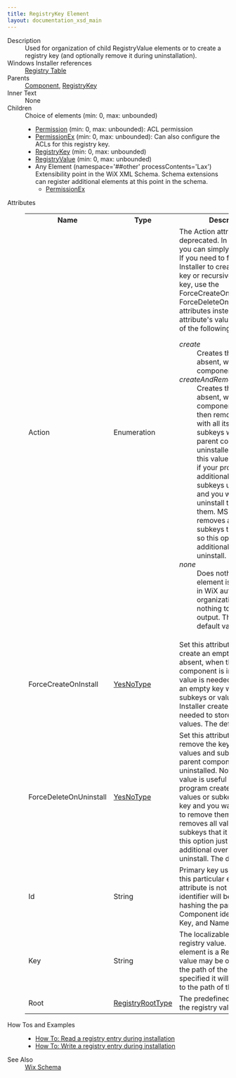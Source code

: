 ```yaml
---
title: RegistryKey Element
layout: documentation_xsd_main
---
```

<dl>
  <dt>Description</dt>
  <dd>                 Used for organization of child RegistryValue elements or to create a registry key                 (and optionally remove it during uninstallation).             </dd>
  <dt>Windows Installer references</dt>
  <dd>
    <a href="http://msdn.microsoft.com/library/aa371168.aspx" target="_blank">Registry Table</a>
  </dd>
  <dt>Parents</dt>
  <dd>
    <a href="../component/">Component</a>, <a href="../registrykey/">RegistryKey</a></dd>
  <dt>Inner Text</dt>
  <dd>None</dd>
  <dt>Children</dt>
  <dd>Choice of elements (min: 0, max: unbounded)<ul><li><a href="../permission/">Permission</a> (min: 0, max: unbounded): ACL permission</li><li><a href="../permissionex/">PermissionEx</a> (min: 0, max: unbounded): Can also configure the ACLs for this registry key.</li><li><a href="../registrykey/">RegistryKey</a> (min: 0, max: unbounded)</li><li><a href="../registryvalue/">RegistryValue</a> (min: 0, max: unbounded)</li><li><span class="extension">Any Element (namespace='##other' processContents='Lax')                              Extensibility point in the WiX XML Schema.  Schema extensions can register additional                             elements at this point in the schema.                         </span><ul><li><a href="../util/permissionex" class="extension">PermissionEx</a></li></ul></li></ul></dd>
  <dt>Attributes</dt>
  <dd>
    <table cellspacing="0" cellpadding="0" class="schema">
      <tr>
        <th width="15%">Name</th>
        <th width="15%">Type</th>
        <th width="65%">Description</th>
        <th width="15%">Required</th>
      </tr>
      <tr>
        <td>Action</td>
        <td>Enumeration</td>
        <td>                         The Action attribute has been deprecated. In most cases, you can simply omit @Action.  If you need to force Windows Installer                          to create an empty key or recursively delete the key, use the ForceCreateOnInstall or ForceDeleteOnUninstall attributes instead.                       This attribute's value must be one of the following:<dl><dt class="enumerationValue"><dfn>create</dfn></dt><dd>                                     Creates the key, if absent, when the parent component is installed.                                 </dd><dt class="enumerationValue"><dfn>createAndRemoveOnUninstall</dfn></dt><dd>                                     Creates the key, if absent, when the parent component is installed then remove the key with all its values and subkeys when the parent component is uninstalled.                                     Note that this value is useful only if your program creates additional values or subkeys under this key and you want an uninstall to remove them. MSI already                                     removes all values and subkeys that it creates, so this option just adds additional overhead to uninstall.                                 </dd><dt class="enumerationValue"><dfn>none</dfn></dt><dd>                                     Does nothing; this element is used merely in WiX authoring for organization and does nothing to the final output.                                     This is the default value.                                 </dd></dl></td>
        <td>&nbsp;</td>
      </tr>
      <tr>
        <td>ForceCreateOnInstall</td>
        <td><a href="../simple_type_yesnotype/">YesNoType</a></td>
        <td>                         Set this attribute to 'yes' to create an empty key, if absent, when the parent component is installed.                         This value is needed only to create an empty key with no subkeys or values. Windows Installer creates                         keys as needed to store subkeys and values. The default is "no".                     </td>
        <td>&nbsp;</td>
      </tr>
      <tr>
        <td>ForceDeleteOnUninstall</td>
        <td><a href="../simple_type_yesnotype/">YesNoType</a></td>
        <td>                         Set this attribute to 'yes' to remove the key with all its values and subkeys when the parent component is uninstalled.                         Note that this value is useful only if your program creates additional values or subkeys under this key and you want an uninstall to remove them. MSI already                         removes all values and subkeys that it creates, so this option just adds additional overhead to uninstall.                         The default is "no".                     </td>
        <td>&nbsp;</td>
      </tr>
      <tr>
        <td>Id</td>
        <td>String</td>
        <td>                         Primary key used to identify this particular entry.  If this attribute is not specified, an identifier will be                         generated by hashing the parent Component identifier, Root, Key, and Name.                     </td>
        <td>&nbsp;</td>
      </tr>
      <tr>
        <td>Key</td>
        <td>String</td>
        <td>                         The localizable key for the registry value.                         If the parent element is a RegistryKey, this value may be omitted to use the                         path of the parent, or if its specified it will be appended to the path of the parent.                     </td>
        <td>&nbsp;</td>
      </tr>
      <tr>
        <td>Root</td>
        <td><a href="../simple_type_registryroottype/">RegistryRootType</a></td>
        <td>                         The predefined root key for the registry value.                     </td>
        <td>&nbsp;</td>
      </tr>
    </table>
  </dd>
  <dt>How Tos and Examples</dt>
  <dd>
    <ul>
      <li>
        <a href="../../howtos/files_and_registry/read_a_registry_entry">How To: Read a registry entry during installation</a>
      </li>
      <li>
        <a href="../../howtos/files_and_registry/write_a_registry_entry">How To: Write a registry entry during installation</a>
      </li>
    </ul>
  </dd>
  <dt>See Also</dt>
  <dd>
    <a href="../wix">Wix Schema</a>
  </dd>
</dl>
